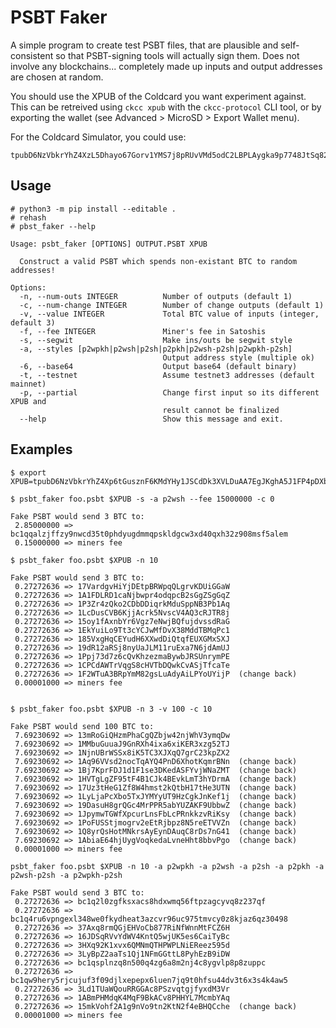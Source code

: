 # PSBT Faker

A simple program to create test PSBT files, that are plausible and
self-consistent so that PSBT-signing tools will actually sign them.
Does not involve any blockchains... completely made up inputs and 
output addresses are chosen at random.

You should use the XPUB of the Coldcard you want experiment against.
This can be retreived using `ckcc xpub` with the `ckcc-protocol`
CLI tool, or by exporting the wallet (see Advanced > MicroSD > Export Wallet menu).

For the Coldcard Simulator, you could use:

    tpubD6NzVbkrYhZ4XzL5Dhayo67Gorv1YMS7j8pRUvVMd5odC2LBPLAygka9p7748JtSq82FNGPppFEz5xxZUdasBRCqJqXvUHq6xpnsMcYJzeh

## Usage

```
# python3 -m pip install --editable .
# rehash
# pbst_faker --help

Usage: psbt_faker [OPTIONS] OUTPUT.PSBT XPUB

  Construct a valid PSBT which spends non-existant BTC to random addresses!

Options:
  -n, --num-outs INTEGER          Number of outputs (default 1)
  -c, --num-change INTEGER        Number of change outputs (default 1)
  -v, --value INTEGER             Total BTC value of inputs (integer, default 3)
  -f, --fee INTEGER               Miner's fee in Satoshis
  -s, --segwit                    Make ins/outs be segwit style
  -a, --styles [p2wpkh|p2wsh|p2sh|p2pkh|p2wsh-p2sh|p2wpkh-p2sh]
                                  Output address style (multiple ok)
  -6, --base64                    Output base64 (default binary)
  -t, --testnet                   Assume testnet3 addresses (default mainnet)
  -p, --partial                   Change first input so its different XPUB and
                                  result cannot be finalized
  --help                          Show this message and exit.
```

## Examples

```
$ export XPUB=tpubD6NzVbkrYhZ4Xp6tGusznF6KMdYHy1JSCdDk3XVLDuAA7EgJKghA5J1FP4pDXb4sCypJjAYPB4uTTXkVo2iWzK8BsMaccXTNyShDx3gxagi

$ psbt_faker foo.psbt $XPUB -s -a p2wsh --fee 15000000 -c 0

Fake PSBT would send 3 BTC to: 
 2.85000000 => bc1qqalzjffzy9nwcd35t0phdyugdmmqpskldgcw3xd40qxh32z908msf5alem 
 0.15000000 => miners fee

$ psbt_faker foo.psbt $XPUB -n 10

Fake PSBT would send 3 BTC to: 
 0.27272636 => 17VardgvHiYjDEtpBRWpqQLgrvKDUiGGaW 
 0.27272636 => 1A1FDLRD1caNjbwpr4odqpcB2sGgZSgGqZ 
 0.27272636 => 1P3Zr4zQko2CDbDDiqrkMduSppNB3Pb1Aq 
 0.27272636 => 1LcDusCVB6KjjAcrk5NvscV4AQ3cRJTR8j 
 0.27272636 => 15oy1fAxnbYr6Vgz7eNwjBQfujdvssdRaG 
 0.27272636 => 1EkYuiLo9Tt3cYCJwMfDvX38MddTBMqPc1 
 0.27272636 => 185VxgHqCEYudH6XXwdDiQtqfEUXGMxSXJ 
 0.27272636 => 19dR12aRSj8nyUaJLM11ruExa7N6jdAmUJ 
 0.27272636 => 1Ppj73d7z6cQvKhzezmaBywbJRSUnrymPE 
 0.27272636 => 1CPCdAWTrVqgS8cHVTbDQwkCvASjTfcaTe 
 0.27272636 => 1F2WTuA3BRpYmM82gsLuAdyAiLPYoUYijP  (change back)
 0.00001000 => miners fee


$ psbt_faker foo.psbt $XPUB -n 3 -v 100 -c 10

Fake PSBT would send 100 BTC to: 
 7.69230692 => 13mRoGiQHzmPhaCgQZbjw42njWhV3ymqDw 
 7.69230692 => 1MMbuGuuaJ9GnRXh4ixa6xiKER3xzg52TJ 
 7.69230692 => 1NjnUBrWSSx8iK5TC3XJXqQ7grC23kpZX2 
 7.69230692 => 1Aq96VVsd2nocTqAYQ4PnD6XhotKqmrBNn  (change back)
 7.69230692 => 1Bj7KprFDJ1d1F1se3DKedASFYvjWNaZMT  (change back)
 7.69230692 => 1HVTgLgZF95tF4B1CJk4BEvkLmT3hYDrmA  (change back)
 7.69230692 => 17Uz3tHeG1Zf8W4hmst2kQtbH17tHe3UTN  (change back)
 7.69230692 => 1LyLjaPcXbo5TxJYMYyUT9HzCgkJnKef1j  (change back)
 7.69230692 => 19DasuH8grQGc4MrPPR5abYUZAKF9UbbwZ  (change back)
 7.69230692 => 1JpymwTGWfXpcurLnsFbLcPRnkkzvRiKsy  (change back)
 7.69230692 => 1PoFUSStjmogrv2eEtRjbpz8N5reETVVZn  (change back)
 7.69230692 => 1Q8yrQsHotMNkrsAyEynDAuqC8rDs7nG41  (change back)
 7.69230692 => 1AbiaE64hjUygVoqkedaLvneHht8bbvPgo  (change back)
 0.00001000 => miners fee

psbt_faker foo.psbt $XPUB -n 10 -a p2wpkh -a p2wsh -a p2sh -a p2pkh -a p2wsh-p2sh -a p2wpkh-p2sh

Fake PSBT would send 3 BTC to: 
 0.27272636 => bc1q2l0zgfksxacs8hdxwmq56ftpzagcyvq8z237qf 
 0.27272636 => bc1q4ru6vpngexl348we0fkydheat3azcvr96uc975tmvcy0z8kjaz6qz30498 
 0.27272636 => 37Axq8rmQGjEHVoCb877RiNfWnnMtFCZ6H 
 0.27272636 => 16JDSqRVvYdWV4KntQ5wjUK5es6CaiTyBc 
 0.27272636 => 3HXq92K1xvx6QMNmQTHPWPLNiEReez595d 
 0.27272636 => 3LyBpZ2aaTs1Qj1NFmGGttL8PyhEzB9iDW 
 0.27272636 => bc1qsplnzq8n500q4zg6a8m2nj4c8ygvlp8p8zuppc 
 0.27272636 => bc1qw9hery5rjcujuf3f09djlxepepx6luen7jq9t0hfsu44dv3t6x3s4k4aw5 
 0.27272636 => 3Ld1TUaWQouRRGGAc8PSzvqtgjfyxdM3Vr 
 0.27272636 => 1ABmPHMdqK4MqF9BkACv8PHHYL7McmbYAq 
 0.27272636 => 15mkVohf2A1g9nVo9tn2KtN2f4eBHQCche  (change back)
 0.00001000 => miners fee

```
